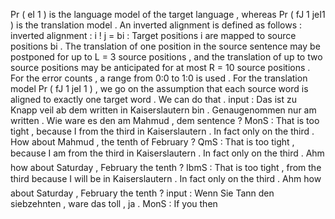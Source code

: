 Pr ( eI 1 ) is the language model of the target language , whereas Pr ( fJ 1 jeI1 ) is the translation model . 
An inverted alignment is defined as follows : inverted alignment : i ! j = bi : Target positions i are mapped to source positions bi . 
The translation of one position in the source sentence may be postponed for up to L = 3 source positions , and the translation of up to two source positions may be anticipated for at most R = 10 source positions . 
For the error counts , a range from 0:0 to 1:0 is used . 
For the translation model Pr ( fJ 1 jeI 1 ) , we go on the assumption that each source word is aligned to exactly one target word . 
We can do that . input : Das ist zu Knapp veil ab dem written in Kaiserslautern bin . Genaugenommen nur am written . Wie ware es den am Mahmud , dem sentence ? MonS : That is too tight , because I from the third in Kaiserslautern . In fact only on the third . How about Mahmud , the tenth of February ? QmS : That is too tight , because I am from the third in Kaiserslautern . In fact only on the third . Ahm how about Saturday , February the tenth ? IbmS : That is too tight , from the third because I will be in Kaiserslautern . In fact only on the third . Ahm how about Saturday , February the tenth ? input : Wenn Sie Tann den siebzehnten , ware das toll , ja . MonS : If you then 